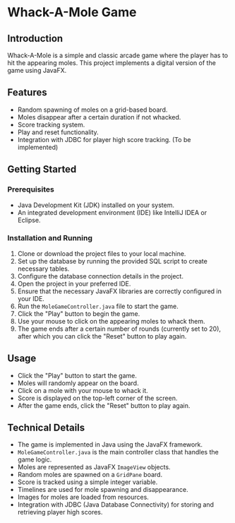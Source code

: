# Whack-A-Mole Game

## Introduction
Whack-A-Mole is a simple and classic arcade game where the player has to hit the appearing moles. This project implements a digital version of the game using JavaFX.

## Features
- Random spawning of moles on a grid-based board.
- Moles disappear after a certain duration if not whacked.
- Score tracking system.
- Play and reset functionality.
- Integration with JDBC for player high score tracking. (To be implemented)

## Getting Started
### Prerequisites
- Java Development Kit (JDK) installed on your system.
- An integrated development environment (IDE) like IntelliJ IDEA or Eclipse.

### Installation and Running
1. Clone or download the project files to your local machine.
2. Set up the database by running the provided SQL script to create necessary tables.
3. Configure the database connection details in the project.
4. Open the project in your preferred IDE.
5. Ensure that the necessary JavaFX libraries are correctly configured in your IDE.
6. Run the `MoleGameController.java` file to start the game.
7. Click the "Play" button to begin the game.
8. Use your mouse to click on the appearing moles to whack them.
9. The game ends after a certain number of rounds (currently set to 20), after which you can click the "Reset" button to play again.

## Usage
- Click the "Play" button to start the game.
- Moles will randomly appear on the board.
- Click on a mole with your mouse to whack it.
- Score is displayed on the top-left corner of the screen.
- After the game ends, click the "Reset" button to play again.

## Technical Details
- The game is implemented in Java using the JavaFX framework.
- `MoleGameController.java` is the main controller class that handles the game logic.
- Moles are represented as JavaFX `ImageView` objects.
- Random moles are spawned on a `GridPane` board.
- Score is tracked using a simple integer variable.
- Timelines are used for mole spawning and disappearance.
- Images for moles are loaded from resources.
- Integration with JDBC (Java Database Connectivity) for storing and retrieving player high scores.

